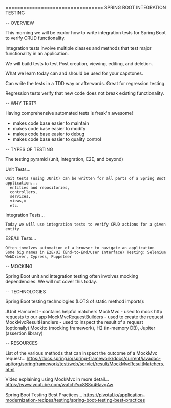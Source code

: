 ================================= SPRING BOOT INTEGRATION TESTING

-- OVERVIEW

This morning we will be explor how to write integration tests for Spring Boot to verify CRUD functionality.

Integration tests involve multiple classes and methods that test major functionality in an application.

We will build tests to test Post creation, viewing, editing, and deletion.

What we learn today can and should be used for your capstones.

Can write the tests in a TDD way or afterwards. Great for regression testing.

Regression tests verify that new code does not break existing functionality.


-- WHY TEST?

Having comprehensive automated tests is freak'n awesome!
- makes code base easier to maintain
- makes code base easier to modify
- makes code base easier to debug
- makes code base easier to quality control


-- TYPES OF TESTING

The testing pyramid (unit, integration, E2E, and beyond)

Unit Tests...

    Unit tests (using JUnit) can be written for all parts of a Spring Boot application...
      entities and repositories, 
      controllers, 
      services,
      views,=
      etc.

Integration Tests...

    Today we will use integration tests to verify CRUD actions for a given entity


E2E/UI Tests...

    Often involves automation of a browser to navigate an application
    Some big names in E2E/UI (End-to-End/User Interface) Testing: Selenium WebDriver, Cypress, Puppeteer


-- MOCKING

Spring Boot unit and integration testing often involves mocking dependencies. We will not cover this today.


-- TECHNOLOGIES

Spring Boot testing technologies (LOTS of static method imports):

JUnit
Hamcrest - contains helpful matchers
MockMvc - used to mock http requests to our app
MockMvcRequestBuilders - used to create the request
MockMvcResultHandlers - used to inspect the result of a request
(optionally) Mockito (mocking framework), H2 (in-memory DB), Jupiter (assertion library)


-- RESOURCES

List of the various methods that can inspect the outcome of a MockMvc request...
https://docs.spring.io/spring-framework/docs/current/javadoc-api/org/springframework/test/web/servlet/result/MockMvcResultMatchers.html

Video explaining using MockMvc in more detail...
https://www.youtube.com/watch?v=8S8o46avgAw

Spring Boot Testing Best Practices...
https://pivotal.io/application-modernization-recipes/testing/spring-boot-testing-best-practices
